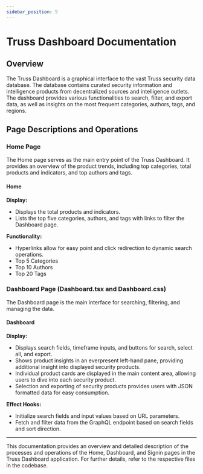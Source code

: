 ```yaml
---
sidebar_position: 5
---
```


# Truss Dashboard Documentation

## Overview
The Truss Dashboard is a graphical interface to the vast Truss security data database. The database contains curated security information and intelligence products from decentralized sources and intelligence outlets. The dashboard provides various functionalities to search, filter, and export data, as well as insights on the most frequent categories, authors, tags, and regions.

## Page Descriptions and Operations

### Home Page
The Home page serves as the main entry point of the Truss Dashboard. It provides an overview of the product trends, including top categories, total products and indicators, and top authors and tags.

#### Home
**Display:**
- Displays the total products and indicators.
- Lists the top five categories, authors, and tags with links to filter the Dashboard page.

**Functionality:**
- Hyperlinks allow for easy point and click redirection to dynamic search operations.
- Top 5 Categories
- Top 10 Authors
- Top 20 Tags

### Dashboard Page (Dashboard.tsx and Dashboard.css)
The Dashboard page is the main interface for searching, filtering, and managing the data.

#### Dashboard
**Display:**
- Displays search fields, timeframe inputs, and buttons for search, select all, and export.
- Shows product insights in an everpresent left-hand pane, providing additional insight into displayed security products.
- Individual product cards are displayed in the main content area, allowing users to dive into each security product.
- Selection and exporting of security products provides users with JSON formatted data for easy consumption.

**Effect Hooks:**
- Initialize search fields and input values based on URL parameters.
- Fetch and filter data from the GraphQL endpoint based on search fields and sort direction.

---

This documentation provides an overview and detailed description of the processes and operations of the Home, Dashboard, and Signin pages in the Truss Dashboard application. For further details, refer to the respective files in the codebase.
